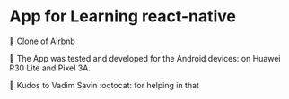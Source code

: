 # App for Learning react-native

:hibiscus: Clone of Airbnb

:dolphin: The App was tested and developed for the Android devices: on Huawei P30 Lite and Pixel 3A.

:dizzy: Kudos to Vadim Savin :octocat: for helping in that
